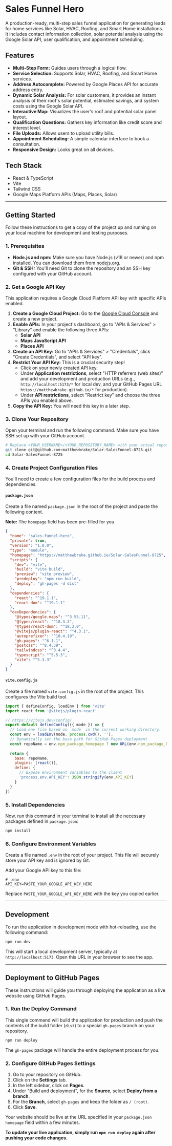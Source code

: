 # Sales Funnel Hero

A production-ready, multi-step sales funnel application for generating leads for home services like Solar, HVAC, Roofing, and Smart Home installations. It includes contact information collection, solar potential analysis using the Google Solar API, user qualification, and appointment scheduling.

## Features

- **Multi-Step Form:** Guides users through a logical flow.
- **Service Selection:** Supports Solar, HVAC, Roofing, and Smart Home services.
- **Address Autocomplete:** Powered by Google Places API for accurate address entry.
- **Dynamic Solar Analysis:** For solar customers, it provides an instant analysis of their roof's solar potential, estimated savings, and system costs using the Google Solar API.
- **Interactive Map:** Visualizes the user's roof and potential solar panel layout.
- **Qualification Questions:** Gathers key information like credit score and interest level.
- **File Uploads:** Allows users to upload utility bills.
- **Appointment Scheduling:** A simple calendar interface to book a consultation.
- **Responsive Design:** Looks great on all devices.

## Tech Stack

- React & TypeScript
- Vite
- Tailwind CSS
- Google Maps Platform APIs (Maps, Places, Solar)

---

## Getting Started

Follow these instructions to get a copy of the project up and running on your local machine for development and testing purposes.

### 1. Prerequisites

- **Node.js and npm:** Make sure you have Node.js (v18 or newer) and npm installed. You can download them from [nodejs.org](https://nodejs.org/).
- **Git & SSH:** You'll need Git to clone the repository and an SSH key configured with your GitHub account.

### 2. Get a Google API Key

This application requires a Google Cloud Platform API key with specific APIs enabled.

1.  **Create a Google Cloud Project:** Go to the [Google Cloud Console](https://console.cloud.google.com/) and create a new project.
2.  **Enable APIs:** In your project's dashboard, go to "APIs & Services" > "Library" and enable the following three APIs:
    *   **Solar API**
    *   **Maps JavaScript API**
    *   **Places API**
3.  **Create an API Key:** Go to "APIs & Services" > "Credentials", click "Create Credentials", and select "API key".
4.  **Restrict Your API Key:** This is a crucial security step!
    *   Click on your newly created API key.
    *   Under **Application restrictions**, select "HTTP referrers (web sites)" and add your development and production URLs (e.g., `http://localhost:5173/*` for local dev, and your GitHub Pages URL `https://matthewbrake.github.io/*` for production).
    *   Under **API restrictions**, select "Restrict key" and choose the three APIs you enabled above.
5.  **Copy the API Key:** You will need this key in a later step.

### 3. Clone Your Repository

Open your terminal and run the following command. Make sure you have SSH set up with your GitHub account.

```bash
# Replace <YOUR_USERNAME>/<YOUR_REPOSITORY_NAME> with your actual repository path
git clone git@github.com:matthewbrake/Solar-SalesFunnel-8725.git
cd Solar-SalesFunnel-8725
```

### 4. Create Project Configuration Files

You'll need to create a few configuration files for the build process and dependencies.

#### `package.json`

Create a file named `package.json` in the root of the project and paste the following content.

**Note:** The `homepage` field has been pre-filled for you.

```json
{
  "name": "sales-funnel-hero",
  "private": true,
  "version": "1.0.0",
  "type": "module",
  "homepage": "https://matthewbrake.github.io/Solar-SalesFunnel-8725",
  "scripts": {
    "dev": "vite",
    "build": "vite build",
    "preview": "vite preview",
    "predeploy": "npm run build",
    "deploy": "gh-pages -d dist"
  },
  "dependencies": {
    "react": "^19.1.1",
    "react-dom": "^19.1.1"
  },
  "devDependencies": {
    "@types/google.maps": "^3.55.11",
    "@types/react": "^18.3.3",
    "@types/react-dom": "^18.3.0",
    "@vitejs/plugin-react": "^4.3.1",
    "autoprefixer": "^10.4.19",
    "gh-pages": "^6.1.1",
    "postcss": "^8.4.39",
    "tailwindcss": "^3.4.4",
    "typescript": "^5.5.3",
    "vite": "^5.3.3"
  }
}
```

#### `vite.config.js`

Create a file named `vite.config.js` in the root of the project. This configures the Vite build tool.

```javascript
import { defineConfig, loadEnv } from 'vite'
import react from '@vitejs/plugin-react'

// https://vitejs.dev/config/
export default defineConfig(({ mode }) => {
  // Load env file based on `mode` in the current working directory.
  const env = loadEnv(mode, process.cwd(), '');
  // Dynamically set the base path for GitHub Pages deployment
  const repoName = env.npm_package_homepage ? new URL(env.npm_package_homepage).pathname : '/';
  
  return {
    base: repoName,
    plugins: [react()],
    define: {
      // Expose environment variables to the client
      'process.env.API_KEY': JSON.stringify(env.API_KEY)
    }
  }
})
```

### 5. Install Dependencies

Now, run this command in your terminal to install all the necessary packages defined in `package.json`:

```bash
npm install
```

### 6. Configure Environment Variables

Create a file named `.env` in the root of your project. This file will securely store your API key and is ignored by Git.

Add your Google API key to this file:

```env
# .env
API_KEY=PASTE_YOUR_GOOGLE_API_KEY_HERE
```
Replace `PASTE_YOUR_GOOGLE_API_KEY_HERE` with the key you copied earlier.

---

## Development

To run the application in development mode with hot-reloading, use the following command:

```bash
npm run dev
```

This will start a local development server, typically at `http://localhost:5173`. Open this URL in your browser to see the app.

---

## Deployment to GitHub Pages

These instructions will guide you through deploying the application as a live website using GitHub Pages.

### 1. Run the Deploy Command

This single command will build the application for production and push the contents of the build folder (`dist`) to a special `gh-pages` branch on your repository.

```bash
npm run deploy
```

The `gh-pages` package will handle the entire deployment process for you.

### 2. Configure GitHub Pages Settings

1.  Go to your repository on GitHub.
2.  Click on the **Settings** tab.
3.  In the left sidebar, click on **Pages**.
4.  Under "Build and deployment", for the **Source**, select **Deploy from a branch**.
5.  For the **Branch**, select `gh-pages` and keep the folder as `/ (root)`.
6.  Click **Save**.

Your website should be live at the URL specified in your `package.json` `homepage` field within a few minutes.

**To update your live application, simply run `npm run deploy` again after pushing your code changes.**